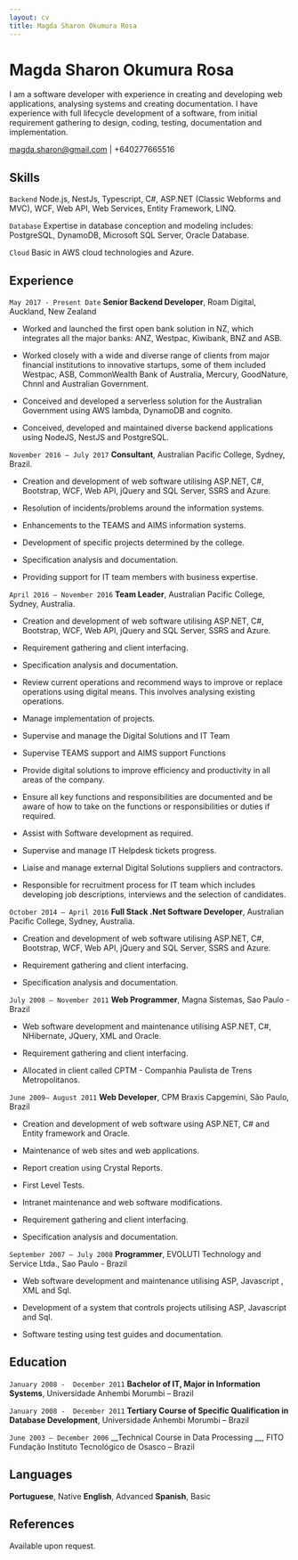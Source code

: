 ```yaml
---
layout: cv
title: Magda Sharon Okumura Rosa
---
```

# Magda Sharon Okumura Rosa
I am a software developer with experience in creating and developing web applications, analysing systems and creating documentation. I have experience with full lifecycle development of a software, from initial requirement gathering to design, coding, testing, documentation and implementation. 

<div id="webaddress">
<a href="magda.sharon@gmail.com">magda.sharon@gmail.com</a>
| +640277665516
</div>

## Skills

`Backend`
Node.js, NestJs, Typescript, C#, ASP.NET (Classic Webforms and MVC), WCF, Web API, Web Services, Entity Framework, LINQ.

`Database`
Expertise in database conception and modeling includes: PostgreSQL, DynamoDB, Microsoft SQL Server, Oracle Database.

`Cloud`
Basic in AWS cloud technologies and Azure.

## Experience

`May 2017 - Present Date`
__Senior Backend Developer__, Roam Digital, Auckland, New Zealand

- Worked and launched the first open bank solution in NZ, which integrates all the major banks: ANZ, Westpac, Kiwibank, BNZ and ASB. 

- Worked closely with a wide and diverse range of clients from major financial institutions to innovative startups, some of them included Westpac, ASB, CommonWealth Bank of Australia, Mercury, GoodNature, Chnnl and Australian Government.

- Conceived and developed a serverless solution for the Australian Government using AWS lambda, DynamoDB and cognito.

- Conceived, developed and maintained diverse backend applications using NodeJS, NestJS and PostgreSQL.

`November 2016 – July 2017`
__Consultant__, Australian Pacific College, Sydney, Brazil.

- Creation and development  of web software utilising ASP.NET, C#, Bootstrap, WCF, Web API, jQuery and SQL Server, SSRS and Azure.

- Resolution of incidents/problems around the information systems.

- Enhancements to the TEAMS and AIMS information systems.

- Development of specific projects determined by the college.

- Specification analysis and documentation.

- Providing support for IT team members with business expertise.


`April 2016 – November 2016`
__Team Leader__, Australian Pacific College, Sydney, Australia.

- Creation and development  of web software utilising ASP.NET, C#, Bootstrap, WCF, Web API, jQuery and SQL Server, SSRS and Azure.

- Requirement gathering and client interfacing.

- Specification analysis and documentation.

- Review current operations and recommend ways to improve or replace operations using digital means. This involves analysing existing operations.

- Manage implementation of projects.

- Supervise and manage the Digital Solutions and IT Team

- Supervise TEAMS support and AIMS support Functions

- Provide digital solutions to improve efficiency and productivity in all areas of the company.

- Ensure all key functions and responsibilities are documented and be aware of how to take on the functions or responsibilities or duties if required.

- Assist with Software development as required.

- Supervise and manage IT Helpdesk tickets progress.

- Liaise and manage external Digital Solutions suppliers and contractors.

- Responsible for recruitment process for IT team which includes developing job descriptions, interviews and the selection of candidates.



`October 2014 – April 2016`
__Full Stack .Net Software Developer__, Australian Pacific College, Sydney, Australia.

- Creation and development  of web software utilising ASP.NET, C#, Bootstrap, WCF, Web API, jQuery and SQL Server, SSRS and Azure.

- Requirement gathering and client interfacing.

- Specification analysis and documentation.



`July 2008 – November 2011`
__Web Programmer__, Magna Sistemas, Sao Paulo - Brazil

- Web software development and maintenance utilising ASP.NET, C#, NHibernate, JQuery, XML and Oracle.

- Requirement gathering and client interfacing.

- Allocated in client called CPTM - Companhia Paulista de Trens Metropolitanos.



`June 2009– August 2011`
__Web Developer__, CPM Braxis Capgemini, São Paulo, Brazil

- Creation and development of web software using ASP.NET, C# and Entity framework and Oracle.

- Maintenance of web sites and web applications.

- Report creation using Crystal Reports.

- First Level Tests.

- Intranet maintenance and web software modifications.

- Requirement gathering and client interfacing.

- Specification analysis and documentation.



`September 2007 – July 2008`
__Programmer__, EVOLUTI Technology and Service Ltda., Sao Paulo - Brazil

- Web software development and maintenance utilising ASP, Javascript , XML and Sql.

- Development of a system that controls projects utilising ASP, Javascript and Sql.

- Software testing using test guides and documentation.



## Education

`January 2008 -  December 2011`
__Bachelor of IT, Major in Information Systems__, Universidade Anhembi Morumbi – Brazil

`January 2008 -  December 2011`
__Tertiary Course of Specific Qualification in Database Development__, Universidade Anhembi Morumbi – Brazil

`June 2003 – December 2006`
__Technical Course in Data Processing __, FITO Fundação Instituto Tecnológico de Osasco  – Brazil


## Languages

__Portuguese__, Native
__English__, Advanced
__Spanish__, Basic


## References
Available upon request.


<!-- ### Footer

Last updated: Jun 2021 -->


